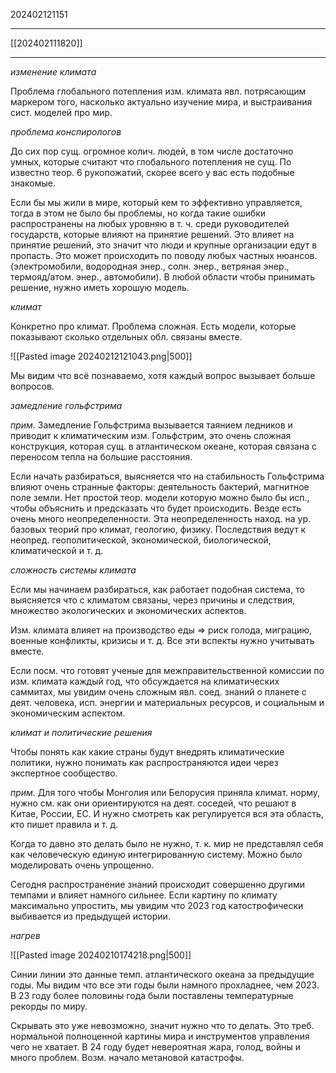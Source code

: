 202402121151
***
[[202402111820]]
***
*изменение климата*

Проблема глобального потепления изм. климата явл. потрясающим маркером того, насколько актуально изучение мира, и выстраивания сист. моделей про мир.

*проблема конспирологов*

До сих пор сущ. огромное колич. людей, в том числе достаточно умных, которые считают что глобального потепления не сущ.
По известно теор. 6 рукопожатий, скорее всего у вас есть подобные знакомые.

Если бы мы жили в мире, который кем то эффективно управляется, тогда в этом не было бы проблемы, 
но когда такие ошибки распространены на любых уровняю в т. ч. среди руководителей государств, 
которые влияют на принятие решений. Это влияет на принятие решений, это значит что люди и крупные организации едут в пропасть.
Это может происходить по поводу любых частных нюансов.
(электромобили, водородная энер., солн. энер., ветряная энер., термояд/атом. энер., автомобили).
В любой области чтобы принимать решение, нужно иметь хорошую модель.

*климат*

Конкретно про климат.
Проблема сложная.
Есть модели, которые показывают сколько отдельных обл. связаны вместе.

![[Pasted image 20240212121043.png|500]]

Мы видим что всё познаваемо, 
хотя каждый вопрос вызывает больше вопросов.

*замедление гольфстрима*

*прим.*
Замедление Гольфстрима вызывается таянием ледников и приводит к климатическим изм.
Гольфстрим, это очень сложная конструкция, которая сущ. в атлантическом океане, 
которая связана с переносом тепла на большие расстояния.

Если начать разбираться, выясняется что на стабильность Гольфстрима влияют очень странные факторы:
деятельность бактерий, магнитное поле земли.
Нет простой теор. модели которую можно было бы исп., чтобы объяснить и предсказать что будет происходить.
Везде есть очень много неопределенности.
Эта неопределенность наход. на ур. базовых теорий про климат, геологию, физику.
Последствия ведут к неопред. геополитической, экономической, биологической, климатической и т. д.

*сложность системы климата*

Если мы начинаем разбираться, как работает подобная система, то выясняется что с климатом связаны, через причины и следствия, множество экологических и экономических аспектов.

Изм. климата влияет на производство еды => риск голода, миграцию, военные конфликты, кризисы и т. д.
Все эти вспекты нужно учитывать вместе.

Если посм. что готовят ученые для межправительственной комиссии по изм. климата каждый год, 
что обсуждается на климатических саммитах, 
мы увидим очень сложным явл. соед. знаний о планете с деят. человека,
исп. энергии и материальных ресурсов, 
и социальным и экономическим аспектом.

*климат и политические решения*

Чтобы понять как какие страны будут внедрять климатические политики, 
нужно понимать как распространяются идеи через экспертное сообщество.

*прим.* 
Для того чтобы Монголия или Белорусия приняла климат. норму, нужно см. как они ориентируются на деят. соседей, 
что решают в Китае, России, ЕС.
И нужно смотреть как регулируется вся эта область, кто пишет правила и т. д.

Когда то давно это делать было не нужно, т. к. мир не представлял себя как человеческую единую интегрированную систему.
Можно было моделировать очень упрощенно.

Сегодня распространение знаний происходит совершенно другими темпами и влияет намного сильнее.
Если картину по климату максимально упростить, мы увидим что 2023 год катострофически выбивается из предыдущей истории.

*нагрев*

![[Pasted image 20240210174218.png|500]]

Синии линии это данные темп. атлантического океана за предыдущие годы.
Мы видим что все эти годы были намного прохладнее, чем 2023.
В 23 году более половины года были поставлены температурные рекорды по миру.

Скрывать это уже невозможно, значит нужно что то делать.
Это треб. нормальной полноценной картины мира и инструментов управления чего не хватает.
В 24 году будет невероятная жара, голод, войны и много проблем.
Возм. начало метановой катастрофы.

